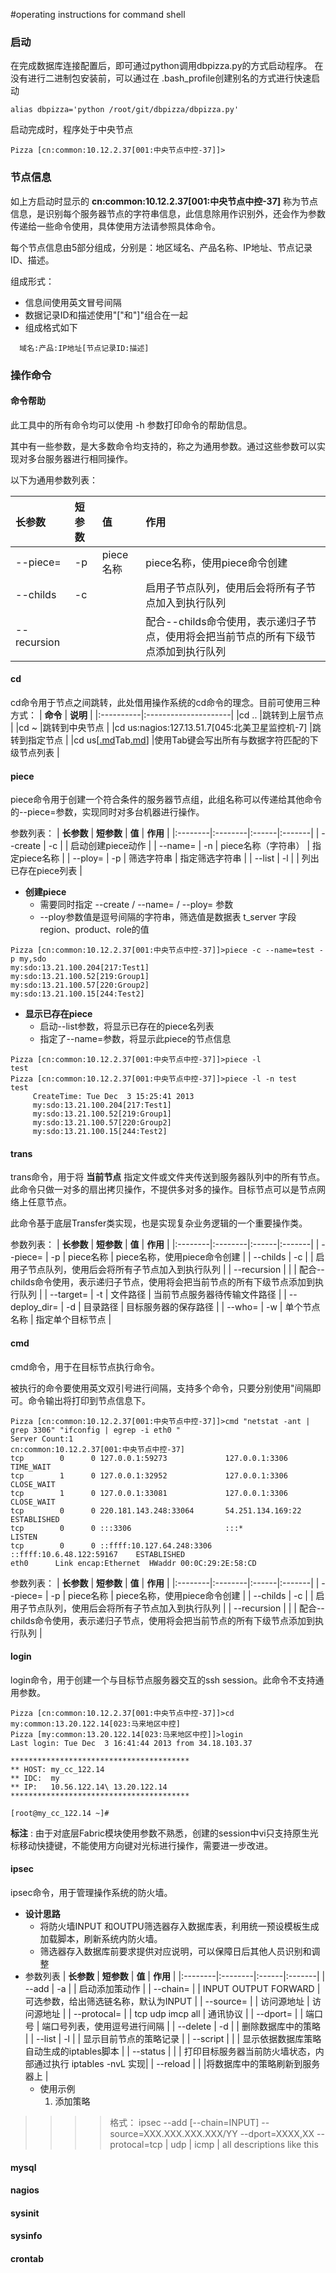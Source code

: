 #operating instructions for command shell

### 启动 ###
在完成数据库连接配置后，即可通过python调用dbpizza.py的方式启动程序。
在没有进行二进制包安装前，可以通过在 .bash\_profile创建别名的方式进行快速启动
```
alias dbpizza='python /root/git/dbpizza/dbpizza.py'
```
启动完成时，程序处于中央节点
```
Pizza [cn:common:10.12.2.37[001:中央节点中控-37]]>
```
### 节点信息 ###
如上方启动时显示的 **cn:common:10.12.2.37[001:中央节点中控-37]** 称为节点信息，是识别每个服务器节点的字符串信息，此信息除用作识别外，还会作为参数传递给一些命令使用，具体使用方法请参照具体命令。

每个节点信息由5部分组成，分别是：地区域名、产品名称、IP地址、节点记录ID、描述。

组成形式：
  * 信息间使用英文冒号间隔
  * 数据记录ID和描述使用"["和"]"组合在一起
  * 组成格式如下
```
  域名:产品:IP地址[节点记录ID:描述]
```

### 操作命令 ###
#### 命令帮助 ####
此工具中的所有命令均可以使用 -h 参数打印命令的帮助信息。

其中有一些参数，是大多数命令均支持的，称之为通用参数。通过这些参数可以实现对多台服务器进行相同操作。

以下为通用参数列表：

| **长参数** | **短参数** | **值** | **作用** |
|:--------|:--------|:------|:-------|
| --piece= | -p      | piece名称 |  piece名称，使用piece命令创建 |
| --childs | -c      |       | 启用子节点队列，使用后会将所有子节点加入到执行队列 |
| --recursion |         |       | 配合--childs命令使用，表示递归子节点，使用将会把当前节点的所有下级节点添加到执行队列 |

#### cd ####
cd命令用于节点之间跳转，此处借用操作系统的cd命令的理念。目前可使用三种方式：
| **命令**    | **说明**               |
|:----------|:---------------------|
|cd ..      |跳转到上层节点               |
|cd ~       |跳转到中央节点               |
|cd us:nagios:127.13.51.7[045:北美卫星监控机-7]  |跳转到指定节点               |
|cd us[[.md](.md)Tab[.md](.md)]       |使用Tab键会写出所有与数据字符匹配的下级节点列表  |

#### piece ####
piece命令用于创建一个符合条件的服务器节点组，此组名称可以传递给其他命令的--piece=参数，实现同时对多台机器进行操作。

参数列表：
| **长参数** | **短参数** | **值** | **作用** |
|:--------|:--------|:------|:-------|
| --create | -c      |       |  启动创建piece动作 |
| --name= | -n      | piece名称（字符串） | 指定piece名称 |
| --ploy= | -p      | 筛选字符串 | 指定筛选字符串 |
| --list  | -l      |       | 列出已存在piece列表 |

  * **创建piece**
    * 需要同时指定 --create / --name= / --ploy= 参数
    * --ploy参数值是逗号间隔的字符串，筛选值是数据表 t\_server 字段region、product、role的值
```
Pizza [cn:common:10.12.2.37[001:中央节点中控-37]]>piece -c --name=test -p my,sdo
my:sdo:13.21.100.204[217:Test1]
my:sdo:13.21.100.52[219:Group1]
my:sdo:13.21.100.57[220:Group2]
my:sdo:13.21.100.15[244:Test2]
```
  * **显示已存在piece**
    * 启动--list参数，将显示已存在的piece名列表
    * 指定了--name=参数，将显示此piece的节点信息
```
Pizza [cn:common:10.12.2.37[001:中央节点中控-37]]>piece -l
test
Pizza [cn:common:10.12.2.37[001:中央节点中控-37]]>piece -l -n test
test
     CreateTime: Tue Dec  3 15:25:41 2013
     my:sdo:13.21.100.204[217:Test1]
     my:sdo:13.21.100.52[219:Group1]
     my:sdo:13.21.100.57[220:Group2]
     my:sdo:13.21.100.15[244:Test2]
```
#### trans ####
trans命令，用于将 **当前节点** 指定文件或文件夹传送到服务器队列中的所有节点。此命令只做一对多的扇出拷贝操作，不提供多对多的操作。目标节点可以是节点网络上任意节点。

此命令基于底层Transfer类实现，也是实现复杂业务逻辑的一个重要操作类。

参数列表：
| **长参数** | **短参数** | **值** | **作用** |
|:--------|:--------|:------|:-------|
| --piece= | -p      | piece名称 |  piece名称，使用piece命令创建 |
| --childs | -c      |       | 启用子节点队列，使用后会将所有子节点加入到执行队列 |
| --recursion |         |       | 配合--childs命令使用，表示递归子节点，使用将会把当前节点的所有下级节点添加到执行队列 |
| --target= | -t      | 文件路径  | 当前节点服务器待传输文件路径 |
| --deploy\_dir= | -d      | 目录路径  | 目标服务器的保存路径 |
| --who=  | -w      | 单个节点名称 | 指定单个目标节点 |

#### cmd ####
cmd命令，用于在目标节点执行命令。

被执行的命令要使用英文双引号进行间隔，支持多个命令，只要分别使用"间隔即可。命令输出将打印到节点信息下。
```
Pizza [cn:common:10.12.2.37[001:中央节点中控-37]]>cmd "netstat -ant | grep 3306" "ifconfig | egrep -i eth0 "
Server Count:1
cn:common:10.12.2.37[001:中央节点中控-37]
tcp        0      0 127.0.0.1:59273             127.0.0.1:3306              TIME_WAIT   
tcp        1      0 127.0.0.1:32952             127.0.0.1:3306              CLOSE_WAIT  
tcp        1      0 127.0.0.1:33081             127.0.0.1:3306              CLOSE_WAIT  
tcp        0      0 220.181.143.248:33064       54.251.134.169:22           ESTABLISHED 
tcp        0      0 :::3306                     :::*                        LISTEN      
tcp        0      0 ::ffff:10.127.64.248:3306   ::ffff:10.6.48.122:59167    ESTABLISHED 
eth0      Link encap:Ethernet  HWaddr 00:0C:29:2E:58:CD
```

参数列表：
| **长参数** | **短参数** | **值** | **作用** |
|:--------|:--------|:------|:-------|
| --piece= | -p      | piece名称 |  piece名称，使用piece命令创建 |
| --childs | -c      |       | 启用子节点队列，使用后会将所有子节点加入到执行队列 |
| --recursion |         |       | 配合--childs命令使用，表示递归子节点，使用将会把当前节点的所有下级节点添加到执行队列 |

#### login ####
login命令，用于创建一个与目标节点服务器交互的ssh session。此命令不支持通用参数。
```
Pizza [cn:common:10.12.2.37[001:中央节点中控-37]]>cd my:common:13.20.122.14[023:马来地区中控]
Pizza [my:common:13.20.122.14[023:马来地区中控]]>login
Last login: Tue Dec  3 16:41:44 2013 from 34.18.103.37

****************************************
** HOST: my_cc_122.14
** IDC:  my 
** IP:   10.56.122.14\ 13.20.122.14
****************************************

[root@my_cc_122.14 ~]# 
```
**标注** : 由于对底层Fabric模块使用参数不熟悉，创建的session中vi只支持原生光标移动快捷键，不能使用方向键对光标进行操作，需要进一步改进。

#### ipsec ####
ipsec命令，用于管理操作系统的防火墙。
  * **设计思路**
    * 将防火墙INPUT 和OUTPU筛选器存入数据库表，利用统一预设模板生成加载脚本，刷新系统内防火墙。
    * 筛选器存入数据库前要求提供对应说明，可以保障日后其他人员识别和调整
  * 参数列表
| **长参数** | **短参数** | **值** | **作用** |
|:--------|:--------|:------|:-------|
| --add   | -a      |       |  启动添加策动作 |
| --chain= |         | INPUT OUTPUT FORWARD | 可选参数，给出筛选链名称，默认为INPUT |
| --source= |         | 访问源地址 | 访问源地址  |
| --protocal= |         | tcp  udp  imcp  all | 通讯协议   |
| --dport= |         | 端口号   | 端口号列表，使用逗号进行间隔 |
| --delete | -d      |       | 删除数据库中的策略 |
| --list  | -l      |       | 显示目前节点的策略记录 |
| --script |         |       | 显示依据数据库策略自动生成的iptables脚本 |
| --status |         |       | 打印目标服务器当前防火墙状态，内部通过执行 iptables -nvL 实现|
| --reload |         |       |将数据库中的策略刷新到服务器上 |
    * 使用示例
      1. 添加策略
> > > > 格式： ipsec --add [--chain=INPUT] --source=XXX.XXX.XXX.XXX/YY --dport=XXXX,XX --protocal=tcp | udp | icmp | all  descriptions like this


#### mysql ####

#### nagios ####

#### sysinit ####

#### sysinfo ####

#### crontab ####